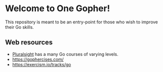 # Welcome to One Gopher!

This repository is meant to be an entry-point for those who wish to improve their Go skills.

## Web resources

- [Pluralsight](pluralsight.com) has a many Go courses of varying levels.
- https://gophercises.com/
- https://exercism.io/tracks/go
